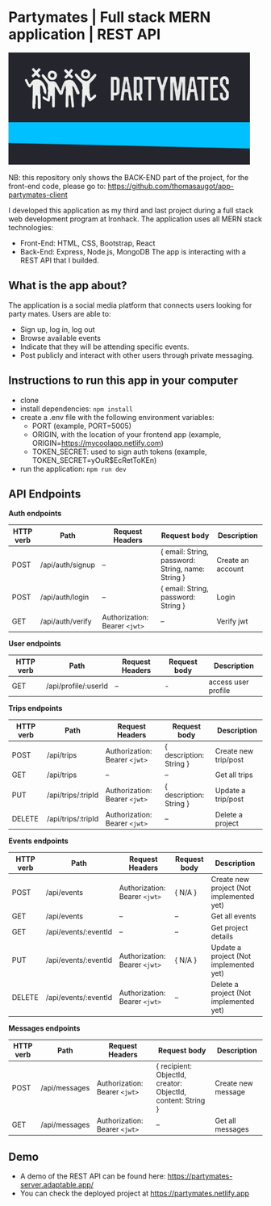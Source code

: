 # Partymates | Full stack MERN application | REST API

![app logo screenshot](/partymates-logo.PNG)

NB: this repository only shows the BACK-END part of the project, for the front-end code, please go to: https://github.com/thomasaugot/app-partymates-client

I developed this application as my third and last project during a full stack web development program at Ironhack.
The application uses all MERN stack technologies:
- Front-End: HTML, CSS, Bootstrap, React
- Back-End: Express, Node.js, MongoDB
The app is interacting with a REST API that I builded.

## What is the app about?

The application is a social media platform that connects users looking for party mates. Users are able to:
- Sign up, log in, log out
- Browse available events
- Indicate that they will be attending specific events.
- Post publicly and interact with other users through private messaging.

## Instructions to run this app in your computer

- clone
- install dependencies: `npm install`
- create a .env file with the following environment variables:
  - PORT (example, PORT=5005)
  - ORIGIN, with the location of your frontend app (example, ORIGIN=https://mycoolapp.netlify.com)
  - TOKEN_SECRET: used to sign auth tokens (example, TOKEN_SECRET=yOuR$EcRetToKEn)
- run the application: `npm run dev`

## API Endpoints

**Auth endpoints**

| HTTP verb   | Path | Request Headers | Request body  | Description |
| ------------- | ------------- | ------------- |------------- | ------------- |
| POST  | /api/auth/signup  | –  | { email: String, password: String, name: String }  | Create an account  |
| POST  | /api/auth/login  | –  | { email: String, password: String }  | Login  |
| GET  | /api/auth/verify  | Authorization: Bearer `<jwt>`  | –  | Verify jwt  |

**User endpoints**

| HTTP verb   | Path | Request Headers | Request body  | Description |
| ------------- | ------------- | ------------- |------------- | ------------- |
| GET  | /api/profile/:userId  | –  | -  | access user profile  |

**Trips endpoints**

| HTTP verb   | Path | Request Headers | Request body  | Description |
| ------------- | ------------- | ------------- |------------- | ------------- |
| POST  | /api/trips  | Authorization: Bearer `<jwt>`  | { description: String }  | Create new trip/post  |
| GET  | /api/trips  | –  | –  | Get all trips  |
| PUT  | /api/trips/:tripId  | Authorization: Bearer `<jwt>` | { description: String }  | Update a trip/post  |
| DELETE  | /api/trips/:tripId  | Authorization: Bearer `<jwt>` | – | Delete a project  |

**Events endpoints**

| HTTP verb   | Path | Request Headers | Request body  | Description |
| ------------- | ------------- | ------------- |------------- | ------------- |
| POST  | /api/events  | Authorization: Bearer `<jwt>`  | { N/A }  | Create new project (Not implemented yet)  |
| GET  | /api/events  | –  | –  | Get all events  |
| GET  | /api/events/:eventId  | –  | – | Get project details  |
| PUT  | /api/events/:eventId  | Authorization: Bearer `<jwt>` | { N/A }  | Update a project (Not implemented yet)  |
| DELETE  | /api/events/:eventId  | Authorization: Bearer `<jwt>`  | – | Delete a project (Not implemented yet) |

**Messages endpoints**

| HTTP verb   | Path | Request Headers | Request body  | Description |
| ------------- | ------------- | ------------- |------------- | ------------- |
| POST  | /api/messages  | Authorization: Bearer `<jwt>` | { recipient: ObjectId, creator: ObjectId, content: String }  | Create new message |
| GET  | /api/messages  | Authorization: Bearer `<jwt>` | –  | Get all messages  |


## Demo

- A demo of the REST API can be found here: https://partymates-server.adaptable.app/
- You can check the deployed project at https://partymates.netlify.app
